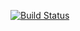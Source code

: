 [![Build Status](https://img.shields.io/endpoint.svg?url=https%3A%2F%2Factions-badge.atrox.dev%2Fentoni-mzilangve%2Ftask_manager%2Fbadge%3Fref%3Ddevelop&style=plastic)](https://actions-badge.atrox.dev/entoni-mzilangve/task_manager/goto?ref=develop)
